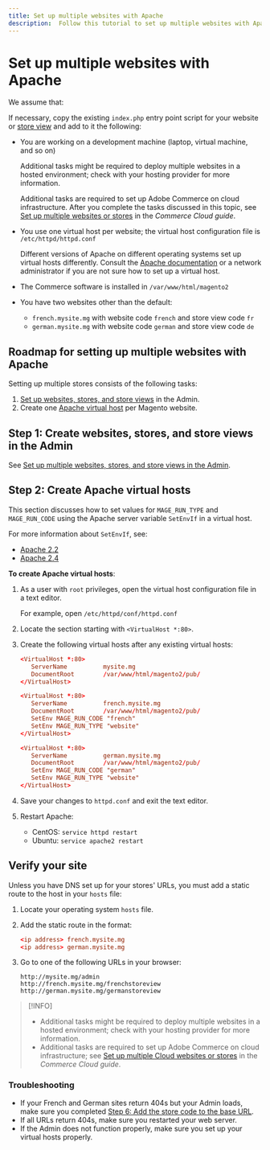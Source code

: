 ```yaml
---
title: Set up multiple websites with Apache
description:  Follow this tutorial to set up multiple websites with Apache.
---
```


# Set up multiple websites with Apache

We assume that:

If necessary, copy the existing `index.php` entry point script for your website or [store view](https://glossary.magento.com/store-view) and add to it the following:

- You are working on a development machine (laptop, virtual machine, and so on)

   Additional tasks might be required to deploy multiple websites in a hosted environment; check with your hosting provider for more information.

   Additional tasks are required to set up Adobe Commerce on cloud infrastructure. After you complete the tasks discussed in this topic, see [Set up multiple websites or stores](https://devdocs.magento.com/cloud/project/project-multi-sites.html) in the _Commerce Cloud guide_.

- You use one virtual host per website; the virtual host configuration file is `/etc/httpd/httpd.conf`

    Different versions of Apache on different operating systems set up virtual hosts differently. Consult the [Apache documentation](https://httpd.apache.org/docs/2.4/vhosts) or a network administrator if you are not sure how to set up a virtual host.

- The Commerce software is installed in `/var/www/html/magento2`
- You have two websites other than the default:

  - `french.mysite.mg` with website code `french` and store view code `fr`
  - `german.mysite.mg` with website code `german` and store view code `de`

## Roadmap for setting up multiple websites with Apache

Setting up multiple stores consists of the following tasks:

1. [Set up websites, stores, and store views](ms-admin.md) in the Admin.
1. Create one [Apache virtual host](#step-2-create-apache-virtual-hosts) per Magento website.

## Step 1: Create websites, stores, and store views in the Admin

See [Set up multiple websites, stores, and store views in the Admin](ms-admin.md).

## Step 2: Create Apache virtual hosts

This section discusses how to set values for `MAGE_RUN_TYPE` and `MAGE_RUN_CODE` using the Apache server variable `SetEnvIf` in a virtual host.

For more information about `SetEnvIf`, see:

- [Apache 2.2](https://httpd.apache.org/docs/2.2/mod/mod_setenvif.html)
- [Apache 2.4](https://httpd.apache.org/docs/2.4/mod/mod_setenvif.html)

**To create Apache virtual hosts**:

1. As a user with `root` privileges, open the virtual host configuration file in a text editor.

   For example, open `/etc/httpd/conf/httpd.conf`

1. Locate the section starting with `<VirtualHost *:80>`.
1. Create the following virtual hosts after any existing virtual hosts:

   ```conf
   <VirtualHost *:80>
      ServerName          mysite.mg
      DocumentRoot        /var/www/html/magento2/pub/
   </VirtualHost>

   <VirtualHost *:80>
      ServerName          french.mysite.mg
      DocumentRoot        /var/www/html/magento2/pub/
      SetEnv MAGE_RUN_CODE "french"
      SetEnv MAGE_RUN_TYPE "website"
   </VirtualHost>

   <VirtualHost *:80>
      ServerName          german.mysite.mg
      DocumentRoot        /var/www/html/magento2/pub/
      SetEnv MAGE_RUN_CODE "german"
      SetEnv MAGE_RUN_TYPE "website"
   </VirtualHost>
   ```

1. Save your changes to `httpd.conf` and exit the text editor.
1. Restart Apache:

   - CentOS: `service httpd restart`
   - Ubuntu: `service apache2 restart`

## Verify your site

Unless you have DNS set up for your stores' URLs, you must add a static route to the host in your `hosts` file:

1. Locate your operating system `hosts` file.
1. Add the static route in the format:

   ```conf
   <ip address> french.mysite.mg
   <ip address> german.mysite.mg
   ```

1. Go to one of the following URLs in your browser:

   ```http
   http://mysite.mg/admin
   http://french.mysite.mg/frenchstoreview
   http://german.mysite.mg/germanstoreview
   ```

>[!INFO]
>
>- Additional tasks might be required to deploy multiple websites in a hosted environment; check with your hosting provider for more information.
>- Additional tasks are required to set up Adobe Commerce on cloud infrastructure; see [Set up multiple Cloud websites or stores](https://devdocs.magento.com/cloud/project/project-multi-sites.html) in the _Commerce Cloud guide_.

### Troubleshooting

- If your French and German sites return 404s but your Admin loads, make sure you completed [Step 6: Add the store code to the base URL](ms-admin.md#step-6-add-the-store-code-to-the-base-url).
- If all URLs return 404s, make sure you restarted your web server.
- If the Admin does not function properly, make sure you set up your virtual hosts properly.
